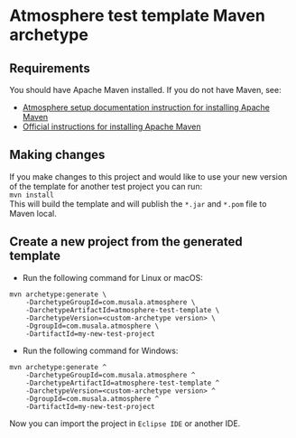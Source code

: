 # Atmosphere test template Maven archetype

## Requirements
You should have Apache Maven installed. If you do not have Maven, see:
- [Atmosphere setup documentation instruction for installing Apache Maven](https://github.com/MusalaSoft/atmosphere-docs/blob/master/setup/maven.md)
- [Official instructions for installing Apache Maven](https://maven.apache.org/install.html)

## Making changes
If you make changes to this project and would like to use your new version of the template for another test project you can run:  
`mvn install`  
This will build the template and will publish the `*.jar` and `*.pom` file to Maven local.

## Create a new project from the generated template

* Run the following command for Linux or macOS:
```
mvn archetype:generate \
    -DarchetypeGroupId=com.musala.atmosphere \
    -DarchetypeArtifactId=atmosphere-test-template \
    -DarchetypeVersion=<custom-archetype version> \
    -DgroupId=com.musala.atmosphere \
    -DartifactId=my-new-test-project
```
* Run the following command for Windows:
```
mvn archetype:generate ^
    -DarchetypeGroupId=com.musala.atmosphere ^
    -DarchetypeArtifactId=atmosphere-test-template ^
    -DarchetypeVersion=<custom-archetype version> ^
    -DgroupId=com.musala.atmosphere ^
    -DartifactId=my-new-test-project
```

Now you can import the project in `Eclipse IDE` or another IDE.
